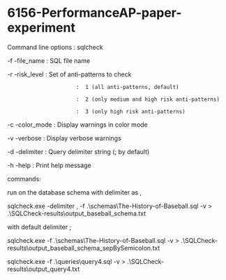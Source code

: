 # 6156-PerformanceAP-paper-experiment

Command line options : sqlcheck <options>
   
   -f -file_name          :  SQL file name
   
   -r -risk_level         :  Set of anti-patterns to check
   
                          :  1 (all anti-patterns, default) 
   
                          :  2 (only medium and high risk anti-patterns) 
   
                          :  3 (only high risk anti-patterns) 
   
   -c -color_mode         :  Display warnings in color mode 
   
   -v -verbose            :  Display verbose warnings 
   
   -d -delimiter          :  Query delimiter string (; by default) 
   
   -h -help               :  Print help message 


commands:

run on the database schema with delimiter as ,

sqlcheck.exe  -delimiter , -f .\schemas\The-History-of-Baseball.sql -v   > .\SQLCheck-results\output_baseball_schema.txt

with default delimiter ;

sqlcheck.exe -f .\schemas\The-History-of-Baseball.sql -v   > .\SQLCheck-results\output_baseball_schema_sepBySemicolon.txt

sqlcheck.exe -f .\queries\query4.sql -v   > .\SQLCheck-results\output_query4.txt



